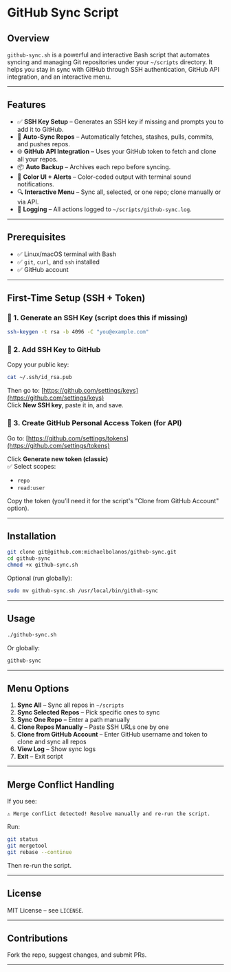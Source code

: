 # GitHub Sync Script

## Overview

`github-sync.sh` is a powerful and interactive Bash script that automates syncing and managing Git repositories under your `~/scripts` directory. It helps you stay in sync with GitHub through SSH authentication, GitHub API integration, and an interactive menu.

---

## Features

- ✅ **SSH Key Setup** – Generates an SSH key if missing and prompts you to add it to GitHub.
- 🔁 **Auto-Sync Repos** – Automatically fetches, stashes, pulls, commits, and pushes repos.
- 🌐 **GitHub API Integration** – Uses your GitHub token to fetch and clone all your repos.
- 📦 **Auto Backup** – Archives each repo before syncing.
- 🎨 **Color UI + Alerts** – Color-coded output with terminal sound notifications.
- 🔍 **Interactive Menu** – Sync all, selected, or one repo; clone manually or via API.
- 📜 **Logging** – All actions logged to `~/scripts/github-sync.log`.

---

## Prerequisites

- ✅ Linux/macOS terminal with Bash
- ✅ `git`, `curl`, and `ssh` installed
- ✅ GitHub account

---

## First-Time Setup (SSH + Token)

### 🔑 1. Generate an SSH Key (script does this if missing)
```bash
ssh-keygen -t rsa -b 4096 -C "you@example.com"
```

### 🔗 2. Add SSH Key to GitHub

Copy your public key:
```bash
cat ~/.ssh/id_rsa.pub
```

Then go to: [https://github.com/settings/keys](https://github.com/settings/keys)  
Click **New SSH key**, paste it in, and save.

### 🔐 3. Create GitHub Personal Access Token (for API)

Go to: [https://github.com/settings/tokens](https://github.com/settings/tokens)

Click **Generate new token (classic)**  
✅ Select scopes:
- `repo`
- `read:user`

Copy the token (you’ll need it for the script's "Clone from GitHub Account" option).

---

## Installation

```bash
git clone git@github.com:michaelbolanos/github-sync.git
cd github-sync
chmod +x github-sync.sh
```

Optional (run globally):

```bash
sudo mv github-sync.sh /usr/local/bin/github-sync
```

---

## Usage

```bash
./github-sync.sh
```

Or globally:

```bash
github-sync
```

---

## Menu Options

1. **Sync All** – Sync all repos in `~/scripts`
2. **Sync Selected Repos** – Pick specific ones to sync
3. **Sync One Repo** – Enter a path manually
4. **Clone Repos Manually** – Paste SSH URLs one by one
5. **Clone from GitHub Account** – Enter GitHub username and token to clone and sync all repos
6. **View Log** – Show sync logs
7. **Exit** – Exit script

---

## Merge Conflict Handling

If you see:

```
⚠️ Merge conflict detected! Resolve manually and re-run the script.
```

Run:
```bash
git status
git mergetool
git rebase --continue
```

Then re-run the script.

---

## License

MIT License – see `LICENSE`.

---

## Contributions

Fork the repo, suggest changes, and submit PRs.

---
